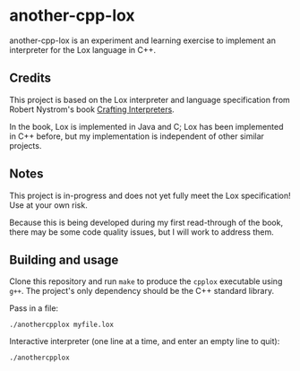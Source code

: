 # another-cpp-lox

another-cpp-lox is an experiment and learning exercise to implement an interpreter for the Lox language in C++.

## Credits

This project is based on the Lox interpreter and language specification from Robert Nystrom's book [Crafting Interpreters](https://craftinginterpreters.com).

In the book, Lox is implemented in Java and C; Lox has been implemented in C++ before, but my implementation is independent of other similar projects.

## Notes

This project is in-progress and does not yet fully meet the Lox specification! Use at your own risk.

Because this is being developed during my first read-through of the book, there may be some code quality issues, but I will work to address them.

## Building and usage

Clone this repository and run `make` to produce the `cpplox` executable using `g++`. The project's only dependency should be the C++ standard library.

Pass in a file:
```
./anothercpplox myfile.lox
```

Interactive interpreter (one line at a time, and enter an empty line to quit):
```
./anothercpplox
```
